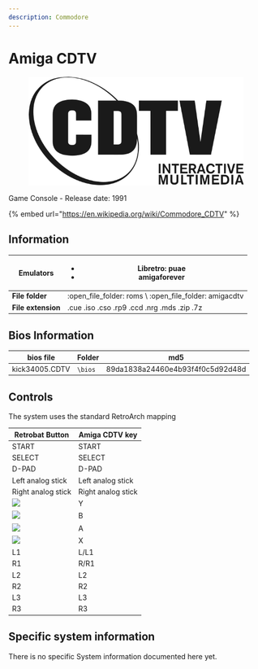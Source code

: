 ```yaml
---
description: Commodore
---
```


# Amiga CDTV

<figure><img src="https://raw.githubusercontent.com/fabricecaruso/es-theme-carbon/52ff37c9e265587d006945a2ba695b5a962b3a3d/art/logos/amigacdtv.svg" alt=""><figcaption></figcaption></figure>

Game Console - Release date: 1991

{% embed url="https://en.wikipedia.org/wiki/Commodore_CDTV" %}

## Information

| **Emulators**      | <ul><li>Libretro: puae</li><li>amigaforever</li></ul>      |
| ------------------ | ---------------------------------------------------------- |
| **File folder**    | :open\_file\_folder: roms \ :open\_file\_folder: amigacdtv |
| **File extension** | .cue .iso .cso .rp9 .ccd .nrg .mds .zip .7z                |

## Bios Information

| bios file      | Folder  | md5                              |
| -------------- | ------- | -------------------------------- |
| kick34005.CDTV | `\bios` | 89da1838a24460e4b93f4f0c5d92d48d |

## Controls

The system uses the standard RetroArch mapping

| Retrobat Button                                          | Amiga CDTV key     |
| -------------------------------------------------------- | ------------------ |
| START                                                    | START              |
| SELECT                                                   | SELECT             |
| D-PAD                                                    | D-PAD              |
| Left analog stick                                        | Left analog stick  |
| Right analog stick                                       | Right analog stick |
| ![](<../../../../.gitbook/assets/image (2) (1) (1).png>) | Y                  |
| ![](<../../../../.gitbook/assets/image (1) (2) (1).png>) | B                  |
| ![](<../../../../.gitbook/assets/image (4) (1).png>)     | A                  |
| ![](<../../../../.gitbook/assets/image (3) (1) (2).png>) | X                  |
| L1                                                       | L/L1               |
| R1                                                       | R/R1               |
| L2                                                       | L2                 |
| R2                                                       | R2                 |
| L3                                                       | L3                 |
| R3                                                       | R3                 |

## Specific system information

There is no specific System information documented here yet.
